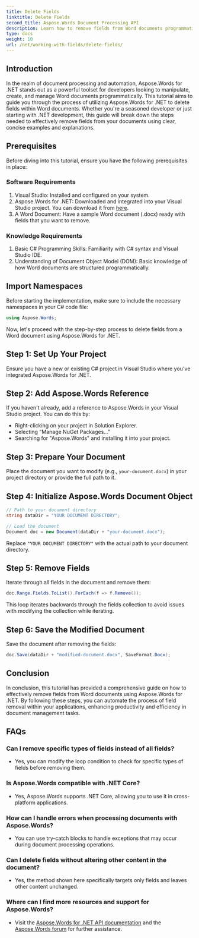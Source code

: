 ```yaml
---
title: Delete Fields
linktitle: Delete Fields
second_title: Aspose.Words Document Processing API
description: Learn how to remove fields from Word documents programmatically using Aspose.Words for .NET. Clear, step-by-step guide with code examples.
type: docs
weight: 10
url: /net/working-with-fields/delete-fields/
---
```


## Introduction

In the realm of document processing and automation, Aspose.Words for .NET stands out as a powerful toolset for developers looking to manipulate, create, and manage Word documents programmatically. This tutorial aims to guide you through the process of utilizing Aspose.Words for .NET to delete fields within Word documents. Whether you're a seasoned developer or just starting with .NET development, this guide will break down the steps needed to effectively remove fields from your documents using clear, concise examples and explanations.

## Prerequisites

Before diving into this tutorial, ensure you have the following prerequisites in place:

### Software Requirements

1. Visual Studio: Installed and configured on your system.
2. Aspose.Words for .NET: Downloaded and integrated into your Visual Studio project. You can download it from [here](https://releases.aspose.com/words/net/).
3. A Word Document: Have a sample Word document (.docx) ready with fields that you want to remove.

### Knowledge Requirements

1. Basic C# Programming Skills: Familiarity with C# syntax and Visual Studio IDE.
2. Understanding of Document Object Model (DOM): Basic knowledge of how Word documents are structured programmatically.

## Import Namespaces

Before starting the implementation, make sure to include the necessary namespaces in your C# code file:

```csharp
using Aspose.Words;
```

Now, let's proceed with the step-by-step process to delete fields from a Word document using Aspose.Words for .NET.

## Step 1: Set Up Your Project

Ensure you have a new or existing C# project in Visual Studio where you've integrated Aspose.Words for .NET.

## Step 2: Add Aspose.Words Reference

If you haven't already, add a reference to Aspose.Words in your Visual Studio project. You can do this by:
   - Right-clicking on your project in Solution Explorer.
   - Selecting "Manage NuGet Packages..."
   - Searching for "Aspose.Words" and installing it into your project.

## Step 3: Prepare Your Document

Place the document you want to modify (e.g., `your-document.docx`) in your project directory or provide the full path to it.

## Step 4: Initialize Aspose.Words Document Object

```csharp
// Path to your document directory
string dataDir = "YOUR DOCUMENT DIRECTORY";

// Load the document
Document doc = new Document(dataDir + "your-document.docx");
```

Replace `"YOUR DOCUMENT DIRECTORY"` with the actual path to your document directory.

## Step 5: Remove Fields

Iterate through all fields in the document and remove them:

```csharp
doc.Range.Fields.ToList().ForEach(f => f.Remove());
```

This loop iterates backwards through the fields collection to avoid issues with modifying the collection while iterating.

## Step 6: Save the Modified Document

Save the document after removing the fields:

```csharp
doc.Save(dataDir + "modified-document.docx", SaveFormat.Docx);
```

## Conclusion

In conclusion, this tutorial has provided a comprehensive guide on how to effectively remove fields from Word documents using Aspose.Words for .NET. By following these steps, you can automate the process of field removal within your applications, enhancing productivity and efficiency in document management tasks.

## FAQs

### Can I remove specific types of fields instead of all fields?
   - Yes, you can modify the loop condition to check for specific types of fields before removing them.

### Is Aspose.Words compatible with .NET Core?
   - Yes, Aspose.Words supports .NET Core, allowing you to use it in cross-platform applications.

### How can I handle errors when processing documents with Aspose.Words?
   - You can use try-catch blocks to handle exceptions that may occur during document processing operations.

### Can I delete fields without altering other content in the document?
   - Yes, the method shown here specifically targets only fields and leaves other content unchanged.

### Where can I find more resources and support for Aspose.Words?
   - Visit the [Aspose.Words for .NET API documentation](https://reference.aspose.com/words/net/) and the [Aspose.Words forum](https://forum.aspose.com/c/words/8) for further assistance.

